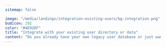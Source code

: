 ```yaml
---
sitemap: false

image: "/media/landings/integration-existing-users/bg-integration.png"
budicon: 292
color: "#4E92DF"
title: "Integrate with your existing user directory or data"
content: "Do you already have your own legacy user database or just want to use your own? Don’t worry, just flip a switch in Auth0's dashboard and start leveraging your own infrastructure. We provide integration templates for mainstream databases such as MongoDB, MySQL, PostgreSQL and SQL Server."
---
```

